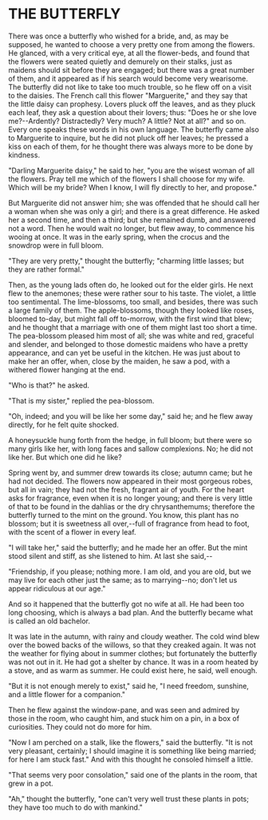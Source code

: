 # THE BUTTERFLY

There was once a butterfly who wished for a bride, and, as may
be supposed, he wanted to choose a very pretty one from among the
flowers. He glanced, with a very critical eye, at all the flower-beds,
and found that the flowers were seated quietly and demurely on their
stalks, just as maidens should sit before they are engaged; but
there was a great number of them, and it appeared as if his search
would become very wearisome. The butterfly did not like to take too
much trouble, so he flew off on a visit to the daisies. The French
call this flower "Marguerite," and they say that the little daisy
can prophesy. Lovers pluck off the leaves, and as they pluck each
leaf, they ask a question about their lovers; thus: "Does he or she
love me?--Ardently? Distractedly? Very much? A little? Not at all?"
and so on. Every one speaks these words in his own language. The
butterfly came also to Marguerite to inquire, but he did not pluck off
her leaves; he pressed a kiss on each of them, for he thought there
was always more to be done by kindness.

"Darling Marguerite daisy," he said to her, "you are the wisest
woman of all the flowers. Pray tell me which of the flowers I shall
choose for my wife. Which will be my bride? When I know, I will fly
directly to her, and propose."

But Marguerite did not answer him; she was offended that he should
call her a woman when she was only a girl; and there is a great
difference. He asked her a second time, and then a third; but she
remained dumb, and answered not a word. Then he would wait no
longer, but flew away, to commence his wooing at once. It was in the
early spring, when the crocus and the snowdrop were in full bloom.

"They are very pretty," thought the butterfly; "charming little
lasses; but they are rather formal."

Then, as the young lads often do, he looked out for the elder
girls. He next flew to the anemones; these were rather sour to his
taste. The violet, a little too sentimental. The lime-blossoms, too
small, and besides, there was such a large family of them. The
apple-blossoms, though they looked like roses, bloomed to-day, but
might fall off to-morrow, with the first wind that blew; and he
thought that a marriage with one of them might last too short a
time. The pea-blossom pleased him most of all; she was white and
red, graceful and slender, and belonged to those domestic maidens
who have a pretty appearance, and can yet be useful in the kitchen. He
was just about to make her an offer, when, close by the maiden, he saw
a pod, with a withered flower hanging at the end.

"Who is that?" he asked.

"That is my sister," replied the pea-blossom.

"Oh, indeed; and you will be like her some day," said he; and he
flew away directly, for he felt quite shocked.

A honeysuckle hung forth from the hedge, in full bloom; but
there were so many girls like her, with long faces and sallow
complexions. No; he did not like her. But which one did he like?

Spring went by, and summer drew towards its close; autumn came;
but he had not decided. The flowers now appeared in their most
gorgeous robes, but all in vain; they had not the fresh, fragrant
air of youth. For the heart asks for fragrance, even when it is no
longer young; and there is very little of that to be found in the
dahlias or the dry chrysanthemums; therefore the butterfly turned to
the mint on the ground. You know, this plant has no blossom; but it is
sweetness all over,--full of fragrance from head to foot, with the
scent of a flower in every leaf.

"I will take her," said the butterfly; and he made her an offer.
But the mint stood silent and stiff, as she listened to him. At last
she said,--

"Friendship, if you please; nothing more. I am old, and you are
old, but we may live for each other just the same; as to marrying--no;
don't let us appear ridiculous at our age."

And so it happened that the butterfly got no wife at all. He had
been too long choosing, which is always a bad plan. And the
butterfly became what is called an old bachelor.

It was late in the autumn, with rainy and cloudy weather. The cold
wind blew over the bowed backs of the willows, so that they creaked
again. It was not the weather for flying about in summer clothes;
but fortunately the butterfly was not out in it. He had got a
shelter by chance. It was in a room heated by a stove, and as warm
as summer. He could exist here, he said, well enough.

"But it is not enough merely to exist," said he, "I need
freedom, sunshine, and a little flower for a companion."

Then he flew against the window-pane, and was seen and admired
by those in the room, who caught him, and stuck him on a pin, in a box
of curiosities. They could not do more for him.

"Now I am perched on a stalk, like the flowers," said the
butterfly. "It is not very pleasant, certainly; I should imagine it is
something like being married; for here I am stuck fast." And with this
thought he consoled himself a little.

"That seems very poor consolation," said one of the plants in
the room, that grew in a pot.

"Ah," thought the butterfly, "one can't very well trust these
plants in pots; they have too much to do with mankind."




